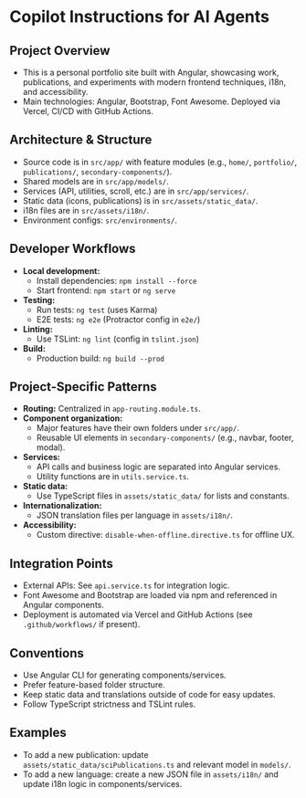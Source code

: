 # Copilot Instructions for AI Agents

## Project Overview
- This is a personal portfolio site built with Angular, showcasing work, publications, and experiments with modern frontend techniques, i18n, and accessibility.
- Main technologies: Angular, Bootstrap, Font Awesome. Deployed via Vercel, CI/CD with GitHub Actions.

## Architecture & Structure
- Source code is in `src/app/` with feature modules (e.g., `home/`, `portfolio/`, `publications/`, `secondary-components/`).
- Shared models are in `src/app/models/`.
- Services (API, utilities, scroll, etc.) are in `src/app/services/`.
- Static data (icons, publications) is in `src/assets/static_data/`.
- i18n files are in `src/assets/i18n/`.
- Environment configs: `src/environments/`.

## Developer Workflows
- **Local development:**
  - Install dependencies: `npm install --force`
  - Start frontend: `npm start` or `ng serve`
- **Testing:**
  - Run tests: `ng test` (uses Karma)
  - E2E tests: `ng e2e` (Protractor config in `e2e/`)
- **Linting:**
  - Use TSLint: `ng lint` (config in `tslint.json`)
- **Build:**
  - Production build: `ng build --prod`

## Project-Specific Patterns
- **Routing:** Centralized in `app-routing.module.ts`.
- **Component organization:**
  - Major features have their own folders under `src/app/`.
  - Reusable UI elements in `secondary-components/` (e.g., navbar, footer, modal).
- **Services:**
  - API calls and business logic are separated into Angular services.
  - Utility functions are in `utils.service.ts`.
- **Static data:**
  - Use TypeScript files in `assets/static_data/` for lists and constants.
- **Internationalization:**
  - JSON translation files per language in `assets/i18n/`.
- **Accessibility:**
  - Custom directive: `disable-when-offline.directive.ts` for offline UX.

## Integration Points
- External APIs: See `api.service.ts` for integration logic.
- Font Awesome and Bootstrap are loaded via npm and referenced in Angular components.
- Deployment is automated via Vercel and GitHub Actions (see `.github/workflows/` if present).

## Conventions
- Use Angular CLI for generating components/services.
- Prefer feature-based folder structure.
- Keep static data and translations outside of code for easy updates.
- Follow TypeScript strictness and TSLint rules.

## Examples
- To add a new publication: update `assets/static_data/sciPublications.ts` and relevant model in `models/`.
- To add a new language: create a new JSON file in `assets/i18n/` and update i18n logic in components/services.
